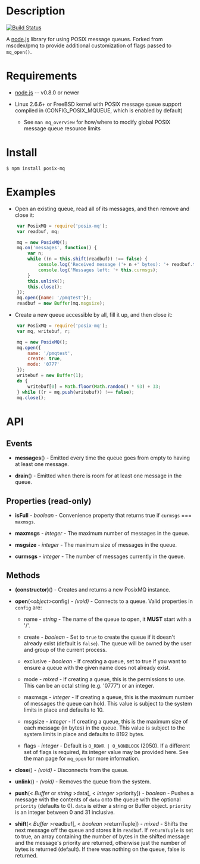 Description
===========

[![Build Status](https://travis-ci.org/mikeokner/posix-mq.svg)](https://travis-ci.org/mikeokner/posix-mq)

A [node.js](http://nodejs.org/) library for using POSIX message queues. Forked from mscdex/pmq to provide additional customization of flags passed to `mq_open()`.


Requirements
============

* [node.js](http://nodejs.org/) -- v0.8.0 or newer

* Linux 2.6.6+ or FreeBSD kernel with POSIX message queue support compiled in (CONFIG_POSIX_MQUEUE, which is enabled by default)

  * See `man mq_overview` for how/where to modify global POSIX message queue resource limits


Install
=======

    $ npm install posix-mq


Examples
========

* Open an existing queue, read all of its messages, and then remove and close it:

```javascript
    var PosixMQ = require('posix-mq');
    var readbuf, mq;

    mq = new PosixMQ();
    mq.on('messages', function() {
        var n;
        while ((n = this.shift(readbuf)) !== false) {
            console.log('Received message ('+ n +' bytes): '+ readbuf.toString('utf8', 0, n));
            console.log('Messages left: '+ this.curmsgs);
        }
        this.unlink();
        this.close();
    });
    mq.open({name: '/pmqtest'});
    readbuf = new Buffer(mq.msgsize);
```

* Create a new queue accessible by all, fill it up, and then close it:

```javascript
    var PosixMQ = require('posix-mq');
    var mq, writebuf, r;

    mq = new PosixMQ();
    mq.open({
        name: '/pmqtest',
        create: true,
        mode: '0777'
    });
    writebuf = new Buffer(1);
    do {
        writebuf[0] = Math.floor(Math.random() * 93) + 33;
    } while ((r = mq.push(writebuf)) !== false);
    mq.close();
```


API
===

Events
------

* **messages**() - Emitted every time the queue goes from empty to having at least one message.

* **drain**() - Emitted when there is room for at least one message in the queue.

Properties (read-only)
----------------------

* **isFull** - _boolean_ - Convenience property that returns true if `curmsgs` === `maxmsgs`.

* **maxmsgs** - _integer_ - The maximum number of messages in the queue.

* **msgsize** - _integer_ - The maximum size of messages in the queue.

* **curmsgs** - _integer_ - The number of messages currently in the queue.

Methods
-------

* **(constructor)**() - Creates and returns a new PosixMQ instance.

* **open**(<_object_>config) - _(void)_ - Connects to a queue. Valid properties in `config` are:

    * name - _string_ - The name of the queue to open, it **MUST** start with a '/'.

    * create - _boolean_ - Set to `true` to create the queue if it doesn't already exist (default is `false`). The queue will be owned by the user and group of the current process.

    * exclusive - _boolean_ - If creating a queue, set to true if you want to ensure a queue with the given name does not already exist.

    * mode - _mixed_ - If creating a queue, this is the permissions to use. This can be an octal string (e.g. '0777') or an integer.

    * maxmsgs - _integer_ - If creating a queue, this is the maximum number of messages the queue can hold. This value is subject to the system limits in place and defaults to 10.

    * msgsize - _integer_ - If creating a queue, this is the maximum size of each message (in bytes) in the queue. This value is subject to the system limits in place and defaults to 8192 bytes.

    * flags - _integer_ - Default is `O_RDWR | O_NONBLOCK` (2050). If a different set of flags is required, its integer value may be provided here. See the man page for `mq_open` for more information.
    
* **close**() - _(void)_ - Disconnects from the queue.

* **unlink**() - _(void)_ - Removes the queue from the system.

* **push**(< _Buffer_ or _string_ >data[, < _integer_ >priority]) - _boolean_ - Pushes a message with the contents of `data` onto the queue with the optional `priority` (defaults to 0). `data` is either a string or Buffer object. `priority` is an integer between 0 and 31 inclusive.

* **shift**(< _Buffer_ >readbuf[, < _boolean_ >returnTuple]) - _mixed_ - Shifts the next message off the queue and stores it in `readbuf`. If `returnTuple` is set to true, an array containing the number of bytes in the shifted message and the message's priority are returned, otherwise just the number of bytes is returned (default). If there was nothing on the queue, false is returned.
